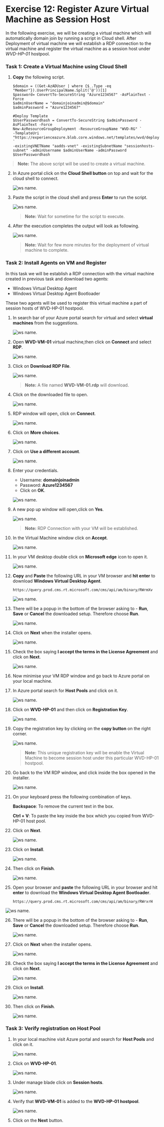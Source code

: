 # Exercise 12: Register Azure Virtual Machine as Session Host

In the following exercise, we will be creating a virtual machine which will automatically domain join by running a script in Cloud shell.
After Deployment of virtual machine we will establish a RDP connection to the virtual machine and register the virtual machine as a session host under *WVD-HP-01* hostpool.


### **Task 1: Create a Virtual Machine using Cloud Shell**

1. **Copy** the following script.

       $domain = ((Get-AzADUser | where {$_.Type -eq "Member"}).UserPrincipalName.Split('@'))[1]
       $password= ConvertTo-SecureString "Azure1234567" -AsPlainText -Force
       $adminUserName = "domainjoinadmin@$domain"
       $adminPassword = "Azure1234567"

       #Deploy Template
       $UserPasswordhash = ConvertTo-SecureString $adminPassword -AsPlainText -Force
       New-AzResourceGroupDeployment -ResourceGroupName "WVD-RG" `
       -TemplateUri "https://experienceazure.blob.core.windows.net/templates/wvd/deployVM.json" `
       -existingVNETName "aadds-vnet" -existingSubnetName "sessionhosts-subnet" -adminUsername $adminUserName -adminPassword $UserPasswordhash

       
>**Note:** The above script will be used to create a virtual machine.


2. In Azure portal click on the **Cloud Shell button** on top and wait for the cloud shell to connect.

   ![ws name.](media/a105.png)


3. Paste the script in the cloud shell and press **Enter** to run the script.

   ![ws name.](media/wvd54.png)
   
   >**Note:** Wait for sometime for the script to execute.
   
4. After the execution completes the output will look as following.

   ![ws name.](media/wvd55.png)

   >**Note:** Wait for few more minutes for the deployment of virtual machine to complete.


### **Task 2: Install Agents on VM and Register**

In this task we will be establish a RDP connection with the virtual machine created in previous task and download two agents:

  - Windows Virtual Desktop Agent
  - Windows Virtual Desktop Agent Bootloader
  
These two agents will be used to register this virtual machine a part of session hosts of WVD-HP-01 hostpool.

1. In search bar of your Azure portal search for virtual and select **virtual machines** from the suggestions.

   ![ws name.](media/a67.png)
   
2. Open **WVD-VM-01** virtual machine,then click on **Connect** and select **RDP**.

   ![ws name.](media/a81.png)
   
  
3. Click on **Download RDP File**.

   ![ws name.](media/a82.png)
   
   >**Note:** A file named **WVD-VM-01.rdp** will download.
  
4. Click on the downloaded file to open.

   ![ws name.](media/197.png)
   
   
5. RDP window will open, click on **Connect**.

   ![ws name.](media/a89.png)
   
   
6. Click on **More choices**.

   ![ws name.](media/a100.png)
   
   
7. Click on **Use a different account**.

   ![ws name.](media/a101.png)
   
   
8. Enter your credentials.
   
     - Username: **domainjoinadmin**   
     - Password: **Azure1234567**
     - Click on **OK**.
   
   ![ws name.](media/a92.png)

   
9. A new pop up window will open,click on **Yes**.
 
   ![ws name.](media/202.png)
    
   >**Note:** RDP Connection with your VM will be established.
    
    
10. In the Virtual Machine window click on **Accept**.
 
    ![ws name.](media/203.png)
   
11. In your VM desktop double click on **Microsoft edge** icon to open it.
 
    ![ws name.](media/204.png)
   
12. **Copy** and **Paste** the following URL in your VM browser and **hit enter** to download **Windows Virtual Desktop Agent**.
 
        https://query.prod.cms.rt.microsoft.com/cms/api/am/binary/RWrmXv
 
    ![ws name.](media/205.png)
    
   
13. There will be a popup in the bottom of the browser asking to - **Run**, **Save** or **Cancel** the downloaded setup. Therefore choose **Run**.
 
    ![ws name.](media/a114.png)

14. Click on **Next** when the installer opens. 

    ![ws name.](media/207.png)
        
15. Check the box saying **I accept the terms in the License Agreement** and click on **Next**.

    ![ws name.](media/208.png)
    
16. Now minimise your VM RDP window and go back to Azure portal on your local machine.


17. In Azure portal search for **Host Pools** and click on it.

    ![ws name.](media/a93.png)
   
18. Click on **WVD-HP-01** and then click on **Registration Key**.
 
    ![ws name.](media/a94.png)
   
19. Copy the registration key by clicking on the **copy button** on the right corner.

    ![ws name.](media/a95.png)
    
    >**Note:** This unique registration key will be enable the Virtual Machine to become session host under this particular WVD-HP-01 hostpool.
    
20. Go back to the VM RDP window, and click inside the box opened in the installer.

    ![ws name.](media/213.png)
      

21. On your keyboard press the following combination of keys.

    **Backspace**: To remove the current text in the box.
    
    **Ctrl + V**: To paste the key inside the box which you copied from WVD-HP-01 host pool.
    
22. Click on **Next**.

    ![ws name.](media/214.png)
     
23. Click on **Install**.

    ![ws name.](media/215.png)
    
24. Then click on **Finish**.

    ![ws name.](media/216.png)   
    
25. Open your browser and **paste** the following URL in your browser and hit **enter** to download the  **Windows Virtual Desktop Agent Bootloader**.

    ```https://query.prod.cms.rt.microsoft.com/cms/api/am/binary/RWrxrH ```      

   ![ws name.](media/217.png)
 
26. There will be a popup in the bottom of the browser asking to - **Run**, **Save** or **Cancel** the downloaded setup. Therefore choose **Run**.

    ![ws name.](media/218.png)
    
27. Click on **Next** when the installer opens.

    ![ws name.](media/219.png)
   
28. Check the box saying **I accept the terms in the License Agreement** and click on **Next**.

    ![ws name.](media/220.png)
   
29. Click on **Install**.

    ![ws name.](media/221.png)
    
    
30. Then click on **Finish**.

    ![ws name.](media/222.png)
    
  
  
### **Task 3: Verify registration on Host Pool**


1. In your local machine visit Azure portal and search for **Host Pools** and click on it.

   ![ws name.](media/w5.png)



2. Click on **WVD-HP-01**.

   ![ws name.](media/224.png)
    
    
3. Under manage blade click on **Session hosts**.

   ![ws name.](media/225.png)
    
    
  
4. Verify that **WVD-VM-01** is added to the **WVD-HP-01 hostpool**.

   ![ws name.](media/226.png) 

5. Click on the **Next** button.






